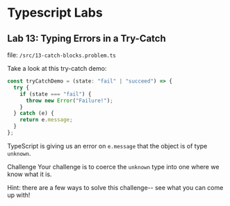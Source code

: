 # Typescript Labs

## Lab 13: Typing Errors in a Try-Catch

file: `/src/13-catch-blocks.problem.ts`

Take a look at this try-catch demo:

```ts
const tryCatchDemo = (state: "fail" | "succeed") => {
  try {
    if (state === "fail") {
      throw new Error("Failure!");
    }
  } catch (e) {
    return e.message;
  }
};
```

TypeScript is giving us an error on `e.message` that the object is of type `unknown`.

Challenge
Your challenge is to coerce the `unknown` type into one where we know what it is.

Hint: there are a few ways to solve this challenge-- see what you can come up with!